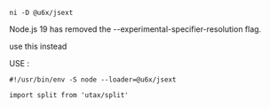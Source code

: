 ```
ni -D @u6x/jsext
```

Node.js 19 has removed the --experimental-specifier-resolution flag. 

use this instead

USE :

```
#!/usr/bin/env -S node --loader=@u6x/jsext

import split from 'utax/split'
```

